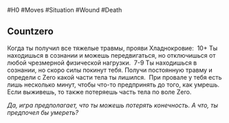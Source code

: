 #H0 #Moves #Situation #Wound #Death 
## Countzero 
Когда ты получил все тяжелые травмы, прояви Хладнокровие: 
10+ Ты находишься в сознании и можешь передвигаться, но отключишься от любой чрезмерной физической нагрузки. 
7-9 Ты находишься в сознании, но скоро силы покинут тебя. Получи постоянную травму и определи с Zero какой части тела ты лишился. 
При провале у тебя есть лишь несколько минут, чтобы что-то предпринять до того, как умрешь. Если выживешь, то также потеряешь часть тела по воле Zero.

*Да, игра предполагает, что ты можешь потерять конечность. А что, ты предпочел бы умереть?*